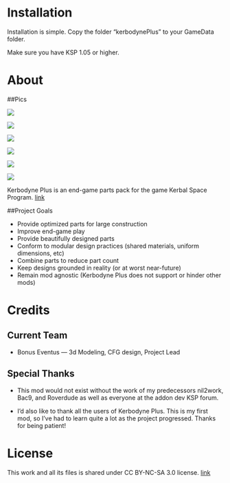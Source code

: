 # Installation

Installation is simple. Copy the folder “kerbodynePlus” to your GameData folder.

Make sure you have KSP 1.05 or higher.


# About

##Pics

![](http://i.imgur.com/UZEntDe.jpg)

![](http://i.imgur.com/zXRe9xY.jpg)

![](http://i.imgur.com/ZalILxk.jpg)

![](http://i.imgur.com/kLrY8C7.jpg)

![](http://i.imgur.com/DPt3K9c.jpg)

![](http://i.imgur.com/c2kTfjv.jpg)


Kerbodyne Plus is an end-game parts pack for the game Kerbal Space Program.
[link](https://kerbalspaceprogram.com/)

##Project Goals
* Provide optimized parts for large construction
* Improve end-game play
* Provide beautifully designed parts
* Conform to modular design practices (shared materials, uniform dimensions, etc)
* Combine parts to reduce part count
* Keep designs grounded in reality (or at worst near-future)
* Remain mod agnostic (Kerbodyne Plus does not support or hinder other mods)


# Credits

## Current Team

* Bonus Eventus — 3d Modeling, CFG design, Project Lead

## Special Thanks

* This mod would not exist without the work of my predecessors nil2work, Bac9, and Roverdude as well as everyone at the addon dev KSP forum. 

* I’d also like to thank all the users of Kerbodyne Plus. This is my first mod, so I’ve had to learn quite a lot as the project progressed. Thanks for being patient!


# License

This work and all its files is shared under CC BY-NC-SA 3.0 license. [link](https://creativecommons.org/licenses/by-nc-sa/3.0/)